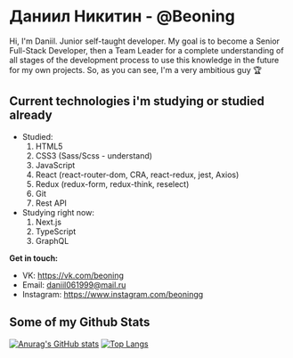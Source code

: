 # Даниил Никитин - @Beoning

Hi, I'm Daniil. Junior self-taught developer. My goal is to become a Senior Full-Stack Developer, then a Team Leader for a complete understanding of all stages of the development process to use this knowledge in the future for my own projects. So, as you can see, I'm a very ambitious guy 🏆

## Current technologies i'm studying or studied already
- Studied: 
   1. HTML5
   2. CSS3 (Sass/Scss - understand)
   3. JavaScript
   4. React (react-router-dom, CRA, react-redux, jest, Axios)
   5. Redux (redux-form, redux-think, reselect)
   6. Git
   7. Rest API
- Studying right now: 
   1. Next.js
   2. TypeScript
   3. GraphQL

**Get in touch:**
- VK: https://vk.com/beoning
- Email: daniil061999@mail.ru
- Instagram: https://www.instagram.com/beoningg

## Some of my Github Stats
[![Anurag's GitHub stats](https://github-readme-stats.vercel.app/api?username=Beoning&show_icons=true&theme=radical&layout=compact&hide=prs)](https://github.com/anuraghazra/github-readme-stats) [![Top Langs](https://github-readme-stats.vercel.app/api/top-langs/?username=Beoning&layout=compact&theme=radical)](https://github.com/anuraghazra/github-readme-stats)

